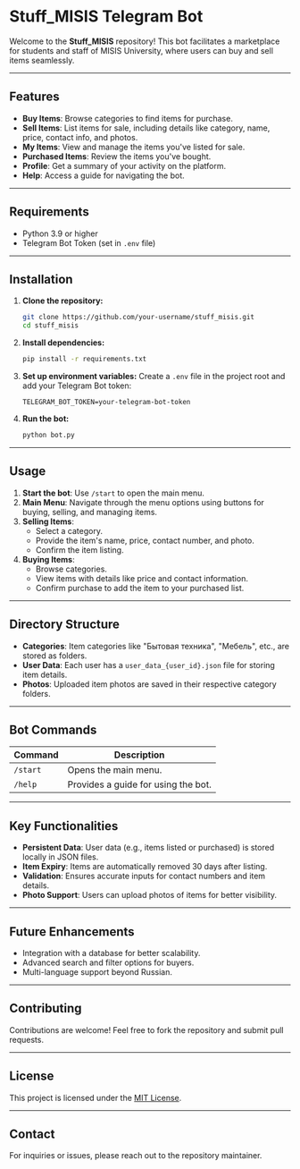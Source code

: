 
# Stuff_MISIS Telegram Bot

Welcome to the **Stuff_MISIS** repository! This bot facilitates a marketplace for students and staff of MISIS University, where users can buy and sell items seamlessly. 

---

## Features

- **Buy Items**: Browse categories to find items for purchase.
- **Sell Items**: List items for sale, including details like category, name, price, contact info, and photos.
- **My Items**: View and manage the items you've listed for sale.
- **Purchased Items**: Review the items you've bought.
- **Profile**: Get a summary of your activity on the platform.
- **Help**: Access a guide for navigating the bot.

---

## Requirements

- Python 3.9 or higher
- Telegram Bot Token (set in `.env` file)

---

## Installation

1. **Clone the repository:**
   ```bash
   git clone https://github.com/your-username/stuff_misis.git
   cd stuff_misis
   ```

2. **Install dependencies:**
   ```bash
   pip install -r requirements.txt
   ```

3. **Set up environment variables:**
   Create a `.env` file in the project root and add your Telegram Bot token:
   ```env
   TELEGRAM_BOT_TOKEN=your-telegram-bot-token
   ```

4. **Run the bot:**
   ```bash
   python bot.py
   ```

---

## Usage

1. **Start the bot**: Use `/start` to open the main menu.
2. **Main Menu**: Navigate through the menu options using buttons for buying, selling, and managing items.
3. **Selling Items**:
   - Select a category.
   - Provide the item's name, price, contact number, and photo.
   - Confirm the item listing.
4. **Buying Items**:
   - Browse categories.
   - View items with details like price and contact information.
   - Confirm purchase to add the item to your purchased list.

---

## Directory Structure

- **Categories**: Item categories like "Бытовая техника", "Мебель", etc., are stored as folders.
- **User Data**: Each user has a `user_data_{user_id}.json` file for storing item details.
- **Photos**: Uploaded item photos are saved in their respective category folders.

---

## Bot Commands

| Command | Description                            |
|---------|----------------------------------------|
| `/start`| Opens the main menu.                  |
| `/help` | Provides a guide for using the bot.   |

---

## Key Functionalities

- **Persistent Data**: User data (e.g., items listed or purchased) is stored locally in JSON files.
- **Item Expiry**: Items are automatically removed 30 days after listing.
- **Validation**: Ensures accurate inputs for contact numbers and item details.
- **Photo Support**: Users can upload photos of items for better visibility.

---

## Future Enhancements

- Integration with a database for better scalability.
- Advanced search and filter options for buyers.
- Multi-language support beyond Russian.

---

## Contributing

Contributions are welcome! Feel free to fork the repository and submit pull requests.

---

## License

This project is licensed under the [MIT License](LICENSE). 

---

## Contact

For inquiries or issues, please reach out to the repository maintainer.